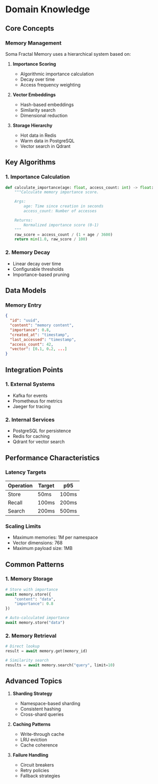 # Domain Knowledge

## Core Concepts

### Memory Management

Soma Fractal Memory uses a hierarchical system based on:

1. **Importance Scoring**
   - Algorithmic importance calculation
   - Decay over time
   - Access frequency weighting

2. **Vector Embeddings**
   - Hash-based embeddings
   - Similarity search
   - Dimensional reduction

3. **Storage Hierarchy**
   - Hot data in Redis
   - Warm data in PostgreSQL
   - Vector search in Qdrant

## Key Algorithms

### 1. Importance Calculation

```python
def calculate_importance(age: float, access_count: int) -> float:
    """Calculate memory importance score.

    Args:
        age: Time since creation in seconds
        access_count: Number of accesses

    Returns:
        Normalized importance score (0-1)
    """
    raw_score = access_count / (1 + age / 3600)
    return min(1.0, raw_score / 100)
```

### 2. Memory Decay

- Linear decay over time
- Configurable thresholds
- Importance-based pruning

## Data Models

### Memory Entry
```json
{
  "id": "uuid",
  "content": "memory content",
  "importance": 0.8,
  "created_at": "timestamp",
  "last_accessed": "timestamp",
  "access_count": 42,
  "vector": [0.1, 0.2, ...]
}
```

## Integration Points

### 1. External Systems
- Kafka for events
- Prometheus for metrics
- Jaeger for tracing

### 2. Internal Services
- PostgreSQL for persistence
- Redis for caching
- Qdrant for vector search

## Performance Characteristics

### Latency Targets

| Operation | Target | p95 |
|-----------|--------|-----|
| Store | 50ms | 100ms |
| Recall | 100ms | 200ms |
| Search | 200ms | 500ms |

### Scaling Limits

- Maximum memories: 1M per namespace
- Vector dimensions: 768
- Maximum payload size: 1MB

## Common Patterns

### 1. Memory Storage
```python
# Store with importance
await memory.store({
    "content": "data",
    "importance": 0.8
})

# Auto-calculated importance
await memory.store("data")
```

### 2. Memory Retrieval
```python
# Direct lookup
result = await memory.get(memory_id)

# Similarity search
results = await memory.search("query", limit=10)
```

## Advanced Topics

1. **Sharding Strategy**
   - Namespace-based sharding
   - Consistent hashing
   - Cross-shard queries

2. **Caching Patterns**
   - Write-through cache
   - LRU eviction
   - Cache coherence

3. **Failure Handling**
   - Circuit breakers
   - Retry policies
   - Fallback strategies
